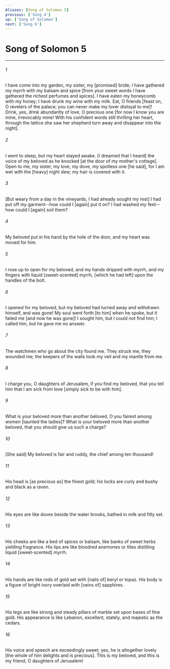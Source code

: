 ```yaml
---
Aliases: [Song of Solomon 5]
previous: ['Song 4']
up: ['Song of Solomon']
next: ['Song 6']
---
```

# Song of Solomon 5

***














###### 1 






I have come into my garden, my sister, my [promised] bride; I have gathered my myrrh with my balsam and spice [from your sweet words I have gathered the richest perfumes and spices]. I have eaten my honeycomb with my honey; I have drunk my wine with my milk. Eat, O friends [feast on, O revelers of the palace; you can never make my lover disloyal to me]! Drink, yes, drink abundantly of love, O precious one [for now I know you are mine, irrevocably mine! With his confident words still thrilling her heart, through the lattice she saw her shepherd turn away and disappear into the night]. 













###### 2 






I went to sleep, but my heart stayed awake. [I dreamed that I heard] the voice of my beloved as he knocked [at the door of my mother's cottage]. Open to me, my sister, my love, my dove, my spotless one [he said], for I am wet with the [heavy] night dew; my hair is covered with it. 













###### 3 






[But weary from a day in the vineyards, I had already sought my rest] I had put off my garment--how could I [again] put it on? I had washed my feet--how could I [again] soil them? 













###### 4 






My beloved put in his hand by the hole of the door, and my heart was moved for him. 













###### 5 






I rose up to open for my beloved, and my hands dripped with myrrh, and my fingers with liquid [sweet-scented] myrrh, [which he had left] upon the handles of the bolt. 













###### 6 






I opened for my beloved, but my beloved had turned away and withdrawn himself, and was gone! My soul went forth [to him] when he spoke, but it failed me [and now he was gone]! I sought him, but I could not find him; I called him, but he gave me no answer. 













###### 7 






The watchmen who go about the city found me. They struck me, they wounded me; the keepers of the walls took my veil and my mantle from me. 













###### 8 






I charge you, O daughters of Jerusalem, if you find my beloved, that you tell him that I am sick from love [simply sick to be with him]. 













###### 9 






What is your beloved more than another beloved, O you fairest among women [taunted the ladies]? What is your beloved more than another beloved, that you should give us such a charge? 













###### 10 






[She said] My beloved is fair and ruddy, the chief among ten thousand! 













###### 11 






His head is [as precious as] the finest gold; his locks are curly and bushy and black as a raven. 













###### 12 






His eyes are like doves beside the water brooks, bathed in milk and fitly set. 













###### 13 






His cheeks are like a bed of spices or balsam, like banks of sweet herbs yielding fragrance. His lips are like bloodred anemones or lilies distilling liquid [sweet-scented] myrrh. 













###### 14 






His hands are like rods of gold set with [nails of] beryl or topaz. His body is a figure of bright ivory overlaid with [veins of] sapphires. 













###### 15 






His legs are like strong and steady pillars of marble set upon bases of fine gold. His appearance is like Lebanon, excellent, stately, and majestic as the cedars. 













###### 16 






His voice and speech are exceedingly sweet; yes, he is altogether lovely [the whole of him delights and is precious]. This is my beloved, and this is my friend, O daughters of Jerusalem!
